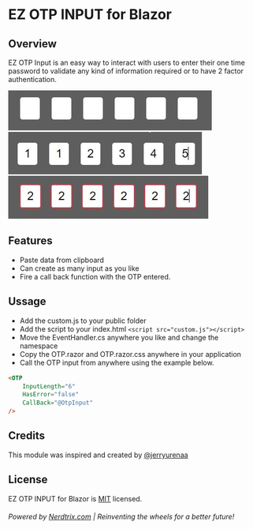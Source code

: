 # EZ OTP INPUT for Blazor 

## Overview
EZ OTP Input is an easy way to interact with users to enter their one time password to validate any kind of information required or to have 2 factor authentication.

![Screenshot](img/2.JPG)  
![Screenshot](img/1.JPG)  
![Screenshot](img/3.JPG)  


## Features
- Paste data from clipboard
- Can create as many input as you like
- Fire a call back function with the OTP entered.


## Ussage 

- Add the custom.js to your public folder
- Add the script to your index.html `<script src="custom.js"></script>`
- Move the EventHandler.cs anywhere you like and change the namespace
- Copy the OTP.razor and OTP.razor.css anywhere in your application
- Call the OTP input from anywhere using the example below.
```html
<OTP
    InputLength="6"
    HasError="false"
    CallBack="@OtpInput"
/>
```


## Credits
This module was inspired and created by [@jerryurenaa](http://jerryurenaa.com)


## License
EZ OTP INPUT for Blazor is [MIT](https://github.com/Nerdtrix/EZ-OTP-INPUT-for-Blazor/blob/main/LICENSE.md) licensed.


###### Powered by [Nerdtrix.com](http://nerdtrix.com) | Reinventing the wheels for a better future!